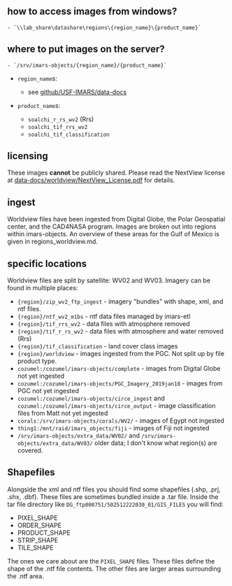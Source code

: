 ## how to access images from windows?
    - `\\lab_share\datashare\regions\{region_name}\{product_name}`
## where to put images on the server?
    - `/srv/imars-objects/{region_name}/{product_name}`

* `region_name`s:
    - see [github/USF-IMARS/data-docs](https://github.com/USF-IMARS/data-docs/blob/master/docs/worldview/regions_worldview.md)
    
* `product_name`s:
    - `soalchi_r_rs_wv2`  (Rrs)
    - `soalchi_tif_rrs_wv2`
    - `soalchi_tif_classification`

## licensing
These images **cannot** be publicly shared. Please read the NextView license at [data-docs/worldview/NextView_License.pdf](https://github.com/USF-IMARS/data-docs/blob/master/docs/worldview/NextView_License_Information_Paper_20170503.pdf) for details.

## ingest
Worldview files have been ingested from Digital Globe, the Polar Geospatial center, and the CAD4NASA program.
Images are broken out into regions within imars-objects.
An overview of these areas for the Gulf of Mexico is given in regions_worldview.md.

## specific locations
Worldview files are split by satellite: WV02 and WV03.
Imagery can be found in multiple places:
* `{region}/zip_wv2_ftp_ingest` - imagery "bundles" with shape, xml, and ntf files.
* `{region}/ntf_wv2_m1bs` - ntf data files managed by imars-etl
* `{region}/tif_rrs_wv2` - data files with atmosphere removed
* `{region}/tif_r_rs_wv2` - data files with atmosphere and water removed (Rrs)
* `{region}/tif_classification` - land cover class images
* `{region}/worldview` - images ingested from the PGC. Not split up by file product type.
* `cozumel:/cozumel/imars-objects/complete` - images from Digital Globe not yet ingested
* `cozumel:/cozumel/imars-objects/PGC_Imagery_2019jan18` - images from PGC not yet ingested
* `cozumel:/cozumel/imars-objects/circe_ingest` and `cozumel:/cozumel/imars-objects/circe_output` - image classification files from Matt not yet ingested
* `corals:/srv/imars-objects/corals/WV2/` - images of Egypt not ingested
* `thing1:/mnt/raid/imars_objects/fiji` - images of Fiji not ingested
* `/srv/imars-objects/extra_data/WV02/` and `/srv/imars-objects/extra_data/WV03/` older data; I don't know what region(s) are covered.

## Shapefiles
Alongside the xml and ntf files you should find some shapefiles (.shp, .prj, .shx, .dbf). 
These files are sometimes bundled inside a .tar file.
Inside the tar file directory like `DG_ftp000751/502512222030_01/GIS_FILES` you will find:
   * PIXEL_SHAPE
   * ORDER_SHAPE
   * PRODUCT_SHAPE
   * STRIP_SHAPE
   * TILE_SHAPE
   
The ones we care about are the `PIXEL_SHAPE` files.
These files define the shape of the .ntf file contents.
The other files are larger areas surrounding the .ntf area.
